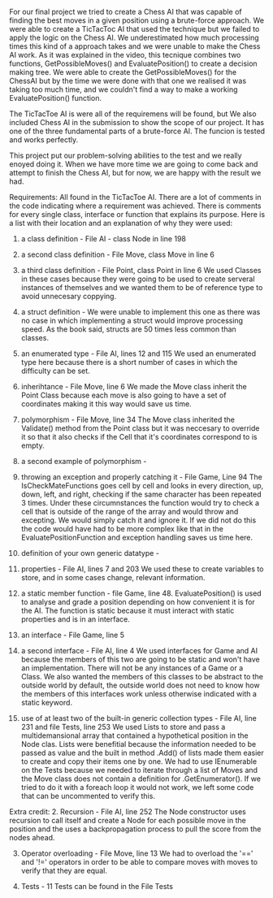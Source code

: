 For our final project we tried to create a Chess AI that was capable of finding the best moves in a given position using a brute-force approach. We were able to create a TicTacToc AI that used the technique but we failed to apply the logic on the Chess AI. We underestimated how much processing times this kind of a approach takes and we were unable to make the Chess AI work. As it was explained in the video, this tecnique combines two functions, GetPossibleMoves() and EvaluatePosition() to create a decision making tree. We were able to create the GetPossibleMoves() for the ChessAI but by the time we were done with that one we realised it was taking too much time, and we couldn't find a way to make a working EvaluatePosition() function. 

The TicTacToe AI is were all of the requiremens will be found, but We also included Chess AI in the submission to show the scope of our project. It has one of the three fundamental parts of a brute-force AI. The funcion is tested and works perfectly. 

This project put our problem-solving abilities to the test and we really enoyed doing it. When we have more time we are going to come back and attempt to finish the Chess AI, but for now, we are happy with the result we had.


Requirements: 
All found in the TicTacToe AI. There are a lot of comments in the code indicating where a requirement was achieved. There is comments for every single class, interface or function that explains its purpose. Here is a list with their location and an explanation of why they were used:

1. a class definition - File AI - class Node in line 198
2. a second class definition - File Move, class Move in line 6
3. a third class definition - File Point, class Point in line 6
        We used Classes in these cases because they were going to be used to create serveral instances of themselves and we wanted them to be of reference type to avoid unnecesary coppying.

4. a struct definition - 
        We were unable to implement this one as there was no case in which implementing a struct would improve processing speed. As the book said, structs are 50 times less common than classes.

5. an enumerated type - File AI, lines 12 and 115
        We used an enumerated type here because there is a short number of cases in which the difficulty can be set. 

6. inherihtance - File Move, line 6
        We made the Move class inherit the Point Class because each move is also going to have a set of coordinates making it this way would save us time.

7. polymorphism - File Move, line 34
        The Move class inherited the Validate() method from the Point class but it was neccesary to override it so that it also checks if the Cell that it's coordinates correspond to is empty. 
        
8. a second example of polymorphism - 

9. throwing an exception and properly catching it - File Game, Line 94
        The IsCheckMateFunctions goes cell by cell and looks in every direction, up, down, left, and right, checking if the same character has been repeated 3 times. Under these circumnstances the function would try to check a cell that is outside of the range of the array and would throw and excepting. We would simply catch it and ignore it. If we did not do this the code would have had to be more complex like that in the EvaluatePositionFunction and exception handling saves us time here. 

10. definition of your own generic datatype - 

11. properties - File AI, lines 7 and 203
        We used these to create variables to store, and in some cases change, relevant information.
        
12. a static member function - file Game, line 48.
        EvaluatePosition() is used to analyse and grade a position depending on how convenient it is for the AI. The function is static because it must interact with static properties and is in an interface.

13. an interface - File Game, line 5
14. a second interface - File AI, line 4
        We used interfaces for Game and AI because the members of this two are going to be static and won't have an implementation. There will not be any instances of a Game or a Class. We also wanted the members of this classes to be abstract to the outside world by default, the outside world does not need to know how the members of this interfaces work unless otherwise indicated with a static keyword. 

15. use of at least two of the built-in generic collection types - File AI, line 231 
and file Tests, line 253
        We used Lists to store and pass a multidemansional array that contained a hypothetical position in the Node clas. Lists were benefitial because the information needed to be passed as value and the built in method .Add() of lists made them easier to create and copy their items one by one.
        We had to use IEnumerable on the Tests because we needed to iterate through a list of Moves and the Move class does not contain a definition for .GetEnumerator(). If we tried to do it with a foreach loop it would not work, we left some code that can be uncommented to verify this. 

Extra credit:
2. Recursion -  File AI, line 252
        The Node constructor uses recursion to call itself and create a Node for each possible move in the position and the uses a backpropagation process to pull the score from the nodes ahead.

3. Operator overloading - File Move, line 13
        We had to overload the '==' and '!=' operators in order to be able to compare moves with moves to verify that they are equal.

4. Tests - 11 Tests can be found in the File Tests